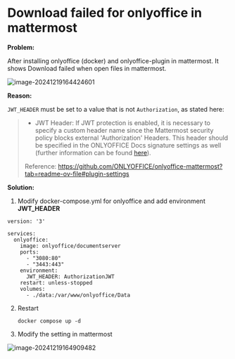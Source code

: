 # Download failed for onlyoffice in mattermost


**Problem:**

After installing onlyoffice (docker) and onlyoffice-plugin in mattermost. It shows Download failed when open files in mattermost.

![image-20241219164424601](https://cdn.jsdelivr.net/gh/JoshuaChou2018/oss@main/uPic/DIVdJf.image-20241219164424601.png)



**Reason:**

`JWT_HEADER` must be set to a value that is not `Authorization`, as stated here:

> - JWT Header: If JWT protection is enabled, it is necessary to specify a custom header name since the Mattermost security policy blocks external 'Authorization' Headers. This header should be specified in the ONLYOFFICE Docs signature settings as well (further information can be found [here](https://api.onlyoffice.com/editors/signature/)).
>
> Reference: https://github.com/ONLYOFFICE/onlyoffice-mattermost?tab=readme-ov-file#plugin-settings



**Solution:**

1. Modify docker-compose.yml for onlyoffice and add environment **JWT_HEADER**

```
version: '3'

services:
  onlyoffice:
    image: onlyoffice/documentserver
    ports:
      - "3080:80"
      - "3443:443"
    environment:
      JWT_HEADER: AuthorizationJWT
    restart: unless-stopped
    volumes:
      - ./data:/var/www/onlyoffice/Data
```

2. Restart

   ```
   docker compose up -d
   ```

3. Modify the setting in mattermost

![image-20241219164909482](https://cdn.jsdelivr.net/gh/JoshuaChou2018/oss@main/uPic/FN7E9u.image-20241219164909482.png)

